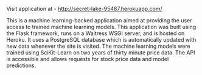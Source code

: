 Visit application at - http://secret-lake-95487.herokuapp.com/

This is a machine learning-backed application aimed at providing the user access to trained machine learning models. This application was built using the Flask framework, runs on a Waitress WSGI server, and is hosted on Heroku. It uses a PostgreSQL database which is automatically updated with new data whenever the site is visited. The machine learning models were trained using SciKit-Learn on two years of thirty minute price data. The API is accessible and allows requests for stock price data and model predictions.
